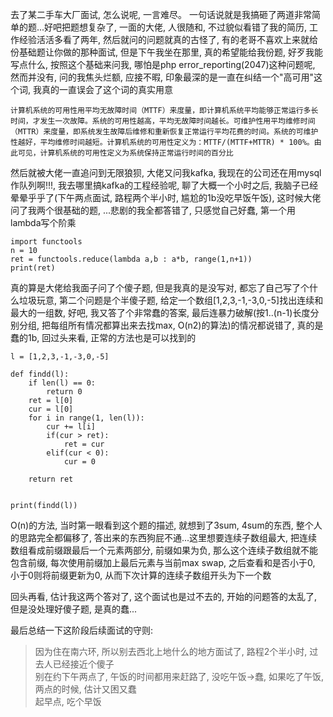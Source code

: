 <!-----
layout: post
title: 一次面试
category: experience
tag : experience
----->

去了某二手车大厂面试, 怎么说呢, 一言难尽。 一句话说就是我搞砸了两道非常简单的题...好吧把题想复杂了, 一面的大佬, 人很随和, 不过貌似看错了我的简历, 工作经验活活多看了两年, 然后就问的问题就真的古怪了, 有的老哥不喜欢上来就给份基础题让你做的那种面试, 但是下午我坐在那里, 真的希望能给我份题, 好歹我能写点什么, 按照这个基础来问我, 哪怕是php error_reporting(2047)这种问题呢, 然而并没有, 问的我焦头烂额, 应接不暇, 印象最深的是一直在纠结一个"高可用"这个词, 我真的一直误会了这个词的真实用意

`计算机系统的可用性用平均无故障时间（MTTF）来度量，即计算机系统平均能够正常运行多长时间，才发生一次故障。系统的可用性越高，平均无故障时间越长。可维护性用平均维修时间（MTTR）来度量，即系统发生故障后维修和重新恢复正常运行平均花费的时间。系统的可维护性越好，平均维修时间越短。计算机系统的可用性定义为：MTTF/(MTTF+MTTR) * 100%。由此可见，计算机系统的可用性定义为系统保持正常运行时间的百分比`  

然后就被大佬一直追问到无限狼狈, 大佬又问我kafka, 我现在的公司还在用mysql作队列啊!!!, 我去哪里搞kafka的工程经验呢, 聊了大概一个小时之后, 我脑子已经晕晕乎乎了(下午两点面试, 路程两个半小时, 尴尬的1b没吃早饭午饭), 这时候大佬问了我两个很基础的题, ...悲剧的我全都答错了, 只感觉自己好蠢, 第一个用lambda写个阶乘

```
import functools
n = 10
ret = functools.reduce(lambda a,b : a*b, range(1,n+1))
print(ret)
```
真的算是大佬给我面子问了个傻子题, 但是我真的是没写对, 都忘了自己写了个什么垃圾玩意, 第二个问题是个半傻子题, 给定一个数组[1,2,3,-1,-3,0,-5]找出连续和最大的一组数, 好吧, 我又答了个非常蠢的答案, 最后连暴力破解(按1..(n-1)长度分别分组, 把每组所有情况都算出来去找max, O(n2)的算法)的情况都说错了, 真的是蠢的1b, 回过头来看, 正常的方法也是可以找到的  

```
l = [1,2,3,-1,-3,0,-5]

def findd(l):
    if len(l) == 0:
        return 0
    ret = l[0]
    cur = l[0]
    for i in range(1, len(l)):
        cur += l[i]
        if(cur > ret):
            ret = cur
        elif(cur < 0):
            cur = 0

    return ret


print(findd(l))
```

O(n)的方法, 当时第一眼看到这个题的描述, 就想到了3sum, 4sum的东西, 整个人的思路完全都偏移了, 答出来的东西狗屁不通...这里想要连续子数组最大, 把连续数组看成前缀跟最后一个元素两部分, 前缀如果为负, 那么这个连续子数组就不能包含前缀, 每次使用前缀加上最后元素与当前max swap, 之后查看和是否小于0, 小于0则将前缀更新为0, 从而下次计算的连续子数组开头为下一个数  

回头再看, 估计我这两个答对了, 这个面试也是过不去的, 开始的问题答的太乱了, 但是没处理好傻子题, 是真的蠢...

最后总结一下这阶段后续面试的守则:  
>因为住在南六环, 所以别去西北上地什么的地方面试了, 路程2个半小时, 过去人已经接近个傻子  
>别在约下午两点了, 午饭的时间都用来赶路了, 没吃午饭->蠢, 如果吃了午饭, 两点的时候, 估计又困又蠢  
>起早点, 吃个早饭  




